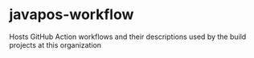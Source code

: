 # javapos-workflow
Hosts GitHub Action workflows and their descriptions used by the build projects at this organization  
